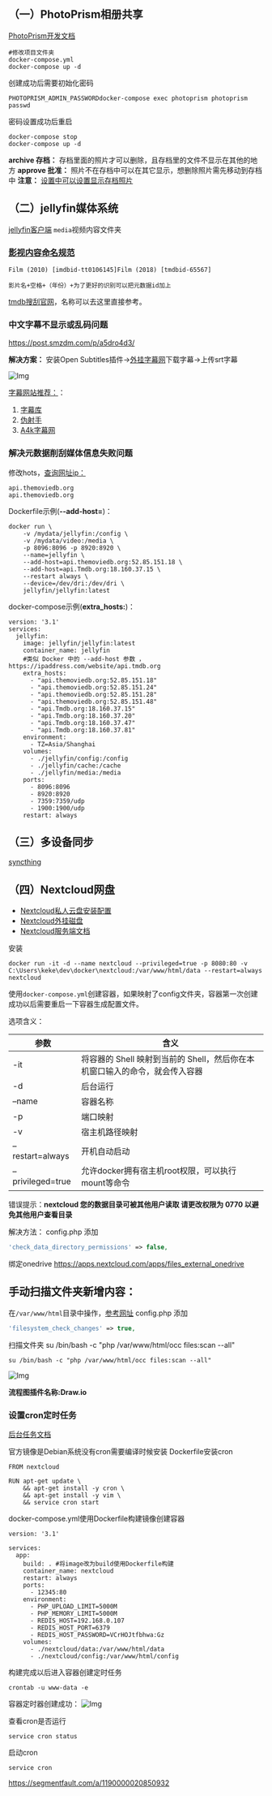 ## （一）PhotoPrism相册共享
[PhotoPrism开发文档](https://docs.photoprism.app/getting-started/docker-compose/#__tabbed_1_4)

```shell
#修改项目文件夹
docker-compose.yml
docker-compose up -d
```
创建成功后需要初始化密码
```shell
PHOTOPRISM_ADMIN_PASSWORDdocker-compose exec photoprism photoprism passwd
```
密码设置成功后重启
```
docker-compose stop
docker-compose up -d
```
**archive 存档：** 存档里面的照片才可以删除，且存档里的文件不显示在其他的地方
**approve 批准：** 照片不在存档中可以在其它显示，想删除照片需先移动到存档中
**注意：** <u>设置中可以设置显示存档照片</u>

## （二）jellyfin媒体系统

[jellyfin客户端](https://jellyfin.org/clients/)
`media`视频内容文件夹

### [影视内容命名规范](https://jellyfin.org/docs/general/server/media/movies/)
```
Film (2010) [imdbid-tt0106145]Film (2018) [tmdbid-65567]

影片名+空格+（年份）+为了更好的识别可以把元数据id加上
```
[tmdb搜刮官网](https://www.themoviedb.org/search/movie?query=%E9%B9%BF%E9%BC%8E%E8%AE%B0)，名称可以去这里直接参考。


### 中文字幕不显示或乱码问题
https://post.smzdm.com/p/a5dro4d3/

**解决方案：**
安装Open Subtitles插件->[外挂字幕网](https://assrt.net/sub/?searchword=%E7%81%B0%E7%8C%8E%E7%8A%AC%E5%8F%B7)下载字幕->上传srt字幕

![Img](https://raw.githubusercontent.com/lixiaoben123/picgo/master/images/yank-note-picgo-img-20221021121725.png)

[字幕网站推荐：](https://www.jihosoft.cn/zimu/subtitles/subtitle-download-sites/)：
1. [字幕库](https://zimuku.org/)
1. [伪射手](http://assrt.net/)
1. [A4k字幕网](https://www.a4k.net/)

### 解决元数据削刮媒体信息失败问题

修改hots，[查询网址ip：](https://ipaddress.com/website/api.tmdb.org)
```
api.themoviedb.org
api.themoviedb.org
```
Dockerfile示例(**--add-host=**)：
```shell
docker run \
    -v /mydata/jellyfin:/config \
    -v /mydata/video:/media \
    -p 8096:8096 -p 8920:8920 \
    --name=jellyfin \
    --add-host=api.themoviedb.org:52.85.151.18 \
    --add-host=api.Tmdb.org:18.160.37.15 \
    --restart always \
    --device=/dev/dri:/dev/dri \
    jellyfin/jellyfin:latest
```

docker-compose示例(**extra_hosts:**)：
```shell
version: '3.1'
services:
  jellyfin:
    image: jellyfin/jellyfin:latest
    container_name: jellyfin
    #类似 Docker 中的 --add-host 参数 ，https://ipaddress.com/website/api.tmdb.org
    extra_hosts:
      - "api.themoviedb.org:52.85.151.18"
      - "api.themoviedb.org:52.85.151.24"
      - "api.themoviedb.org:52.85.151.28"
      - "api.themoviedb.org:52.85.151.48"
      - "api.Tmdb.org:18.160.37.15"
      - "api.Tmdb.org:18.160.37.20"
      - "api.Tmdb.org:18.160.37.47"
      - "api.Tmdb.org:18.160.37.81"
    environment:
      - TZ=Asia/Shanghai
    volumes:
      - ./jellyfin/config:/config
      - ./jellyfin/cache:/cache
      - ./jellyfin/media:/media
    ports:
      - 8096:8096
      - 8920:8920
      - 7359:7359/udp
      - 1900:1900/udp
    restart: always
```

## （三）多设备同步
[syncthing](https://syncthing.net/downloads/)

## （四）Nextcloud网盘

- [Nextcloud私人云盘安装配置](https://www.zywvvd.com/notes/environment/nas/nextcloud/nextcloud/)
- [Nextcloud外挂磁盘](https://www.zywvvd.com/notes/environment/nas/nextcloud/nextcloud-add-disk/)
- [Nextcloud服务端文档](https://docs.nextcloud.com/server/latest/admin_manual/file_workflows/access_control.html)

安装
```shell
docker run -it -d --name nextcloud --privileged=true -p 8080:80 -v C:\Users\keke\dev\docker\nextcloud:/var/www/html/data --restart=always nextcloud
```

使用`docker-compose.yml`创建容器，如果映射了config文件夹，容器第一次创建成功以后需要重启一下容器生成配置文件。

选项含义：

<table>
<thead>
<tr>
<th>参数</th>
<th>含义</th>
</tr>
</thead>
<tbody>
<tr>
<td>-it</td>
<td>将容器的 Shell 映射到当前的 Shell，然后你在本机窗口输入的命令，就会传入容器</td>
</tr>
<tr>
<td>-d</td>
<td>后台运行</td>
</tr>
<tr>
<td>–name</td>
<td>容器名称</td>
</tr>
<tr>
<td>-p</td>
<td>端口映射</td>
</tr>
<tr>
<td>-v</td>
<td>宿主机路径映射</td>
</tr>
<tr>
<td>–restart=always</td>
<td>开机自动启动</td>
</tr>
<tr>
<td>–privileged=true</td>
<td>允许docker拥有宿主机root权限，可以执行mount等命令</td>
</tr>
</tbody>
</table>

错误提示：**nextcloud 您的数据目录可被其他用户读取 请更改权限为 0770 以避免其他用户查看目录**

解决方法：
config.php 添加
```php
'check_data_directory_permissions' => false,
```

绑定onedrive https://apps.nextcloud.com/apps/files_external_onedrive

## 手动扫描文件夹新增内容：

在`/var/www/html`目录中操作，[参考网址](https://www.coder17.com/posts/nextcloud-auto-scan/)
config.php 添加
```php
'filesystem_check_changes' => true,
```
扫描文件夹 su /bin/bash -c "php /var/www/html/occ files:scan --all"
```shell
su /bin/bash -c "php /var/www/html/occ files:scan --all"
```
![Img](https://raw.githubusercontent.com/lixiaoben123/picgo/master/images/yank-note-picgo-img-20221019022441.png)

**流程图插件名称:Draw.io**

### 设置cron定时任务

[后台任务文档](https://docs.nextcloud.com/server/25/admin_manual/configuration_server/background_jobs_configuration.html)

官方镜像是Debian系统没有cron需要编译时候安装
Dockerfile安装cron
```shell
FROM nextcloud

RUN apt-get update \
    && apt-get install -y cron \
    && apt-get install -y vim \
    && service cron start  
```

docker-compose.yml使用Dockerfile构建镜像创建容器

```shell
version: '3.1'

services:
  app:
    build: . #将image改为build使用Dockerfile构建
    container_name: nextcloud
    restart: always
    ports:
      - 12345:80
    environment:
      - PHP_UPLOAD_LIMIT=5000M
      - PHP_MEMORY_LIMIT=5000M
      - REDIS_HOST=192.168.0.107
      - REDIS_HOST_PORT=6379
      - REDIS_HOST_PASSWORD=VCrHOJtfbhwa:Gz
    volumes:
      - ./nextcloud/data:/var/www/html/data
      - ./nextcloud/config:/var/www/html/config
```
构建完成以后进入容器创建定时任务
```shell
crontab -u www-data -e
```
容器定时器创建成功：
![Img](https://raw.githubusercontent.com/lixiaoben123/picgo/master/images/yank-note-picgo-img-20221023083955.png)

查看cron是否运行
```shell
service cron status
```

启动cron
```shell
service cron
```
https://segmentfault.com/a/1190000020850932